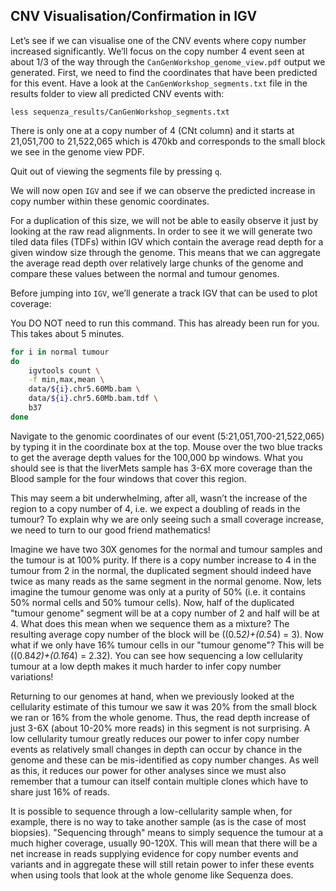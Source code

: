 ## CNV Visualisation/Confirmation in IGV

Let’s see if we can visualise one of the CNV events where copy number
increased significantly. We’ll focus on the copy number 4 event seen at
about 1/3 of the way through the `CanGenWorkshop_genome_view.pdf` output
we generated. First, we need to find the coordinates that have been
predicted for this event. Have a look at the `CanGenWorkshop_segments.txt`
file in the results folder to view all predicted CNV events with:

  ```
  less sequenza_results/CanGenWorkshop_segments.txt
  ```

There is only one at a copy number of 4 (CNt column) and it starts at
21,051,700 to 21,522,065 which is 470kb and corresponds to the small block
we see in the genome view PDF.

Quit out of viewing the segments file by pressing `q`.

We will now open `IGV` and see if we can observe the predicted increase in
copy number within these genomic coordinates.

For a duplication of this size, we will not be able to easily observe it
just by looking at the raw read alignments. In order to see it we will
generate two tiled data files (TDFs) within IGV which contain the
average read depth for a given window size through the genome. This
means that we can aggregate the average read depth over relatively large
chunks of the genome and compare these values between the normal and
tumour genomes.

Before jumping into `IGV`, we’ll generate a track IGV that can be used to plot
coverage:

You DO NOT need to run this command. This has already been run for you.
This takes about 5 minutes.

```bash
for i in normal tumour
do
    igvtools count \
    -f min,max,mean \
    data/${i}.chr5.60Mb.bam \
    data/${i}.chr5.60Mb.bam.tdf \
    b37
done
```

Navigate to the genomic coordinates of our event
(5:21,051,700-21,522,065) by typing it in the coordinate box at the top.
Mouse over the two blue tracks to get the average depth values for the
100,000 bp windows. What you should see is that the liverMets sample has
3-6X more coverage than the Blood sample for the four windows that cover
this region.

<div id="igv-div"></div>

This may seem a bit underwhelming, after all, wasn’t the increase of the
region to a copy number of 4, i.e. we expect a doubling of reads in the
tumour? To explain why we are only seeing such a small coverage
increase, we need to turn to our good friend mathematics!

Imagine we have two 30X genomes for the normal and tumour samples and
the tumour is at 100% purity. If there is a copy number increase to 4 in
the tumour from 2 in the normal, the duplicated segment should indeed
have twice as many reads as the same segment in the normal genome. Now,
lets imagine the tumour genome was only at a purity of 50% (i.e. it
contains 50% normal cells and 50% tumour cells). Now, half of the
duplicated "tumour genome" segment will be at a copy number of 2 and
half will be at 4. What does this mean when we sequence them as a
mixture? The resulting average copy number of the block will be
\((0.5*2)+(0.5*4) = 3\). Now what if we only have 16% tumour cells in our
"tumour genome"? This will be \((0.84*2)+(0.16*4) = 2.32\). You can see
how sequencing a low cellularity tumour at a low depth makes it much
harder to infer copy number variations!

Returning to our genomes at hand, when we previously looked at the
cellularity estimate of this tumour we saw it was 20% from the small
block we ran or 16% from the whole genome. Thus, the read depth increase
of just 3-6X (about 10-20% more reads) in this segment is not
surprising. A low cellularity tumour greatly reduces our power to infer
copy number events as relatively small changes in depth can occur by
chance in the genome and these can be mis-identified as copy number
changes. As well as this, it reduces our power for other analyses since
we must also remember that a tumour can itself contain multiple clones
which have to share just 16% of reads.

It is possible to sequence through a low-cellularity sample when, for
example, there is no way to take another sample (as is the case of most
biopsies). "Sequencing through" means to simply sequence the tumour at a
much higher coverage, usually 90-120X. This will mean that there will be
a net increase in reads supplying evidence for copy number events and
variants and in aggregate these will still retain power to infer these
events when using tools that look at the whole genome like Sequenza
does.

<script type="text/javascript">
  var igvDiv = document.getElementById("igv-div");
  var options =
    {
        genome: "hg19",
        locus: "5:1-60000000",
        tracks: [
            {
                type: "alignment",
                format: "bam",
                name: "Tumour",
                url: "gs://bioinfostudio/cnv/data/tumour.chr5.60Mb.bam",
                indexURL: "gs://bioinfostudio/cnv/data/tumour.chr5.60Mb.bam.bai",
            },
            {
                type: "alignment",
                format: "bam",
                name: "Normal",
                url: "gs://bioinfostudio/cnv/data/normal.chr5.60Mb.bam",
                indexURL: "gs://bioinfostudio/cnv/data/normal.chr5.60Mb.bam.bai",
            },
            {
                format: "tdf",
                name: "Tumour",
                url: "gs://bioinfostudio/cnv/data/tumour.chr5.60Mb.tdf",
            },
            {
                format: "tdf",
                name: "Normal",
                url: "gs://bioinfostudio/cnv/data/normal.chr5.60Mb.tdf",
            },
        ]
    };
    igv.createBrowser(igvDiv, options)
</script>
